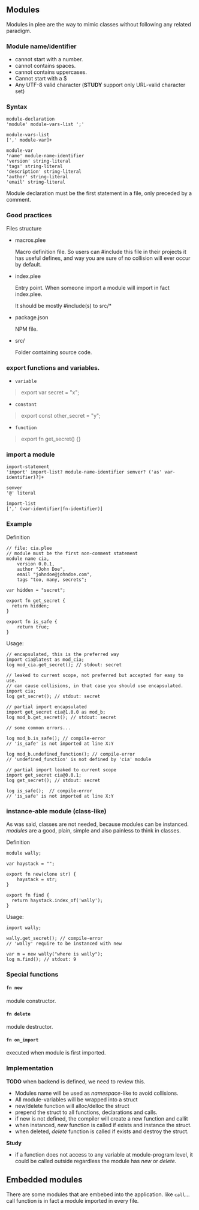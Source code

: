 <a name="modules"></a>
## Modules

Modules in plee are the way to mimic classes without following any related paradigm.

### Module name/identifier

* cannot start with a number.
* cannot contains spaces.
* cannot contains uppercases.
* Cannot start with a $
* Any UTF-8 valid character (**STUDY** support only URL-valid character set)


### Syntax

```syntax
module-declaration
'module' module-vars-list ';'

module-vars-list
[',' module-var]+

module-var
'name' module-name-identifier
'version' string-literal
'tags' string-literal
'description' string-literal
'author' string-literal
'email' string-literal
```

Module declaration must be the first statement in a file, only
preceded by a comment.

### Good practices

Files structure

* macros.plee

  Macro definition file. So users can #include this file in their
  projects it has useful defines, and way you are sure of no collision
  will ever occur by default.

* index.plee

  Entry point. When someone import a module will import in fact index.plee.

  It should be mostly #include(s) to src/*

* package.json

  NPM file.

* src/

  Folder containing source code.

### export functions and variables.

* `variable`

> export var secret = "x";

* `constant`

> export const other_secret = "y";

* `function`

> export fn get_secret() {}


### import a module

```syntax
import-statement
'import' import-list? module-name-identifier semver? ('as' var-identifier)?]+

semver
'@' literal

import-list
[',' (var-identifier|fn-identifier)]
```

### Example

Definition
```plee
// file: cia.plee
// module must be the first non-comment statement
module name cia,
    version 0.0.1,
    author "John Doe",
    email "johndoe@johndoe.com",
    tags "too, many, secrets";

var hidden = "secret";

export fn get_secret {
  return hidden;
}

export fn is_safe {
    return true;
}
```

Usage:
```plee
// encapsulated, this is the preferred way
import cia@latest as mod_cia;
log mod_cia.get_secret(); // stdout: secret
```

```plee
// leaked to current scope, not preferred but accepted for easy to use.
// can cause collisions, in that case you should use encapsulated.
import cia;
log get_secret(); // stdout: secret
```

```plee
// partial import encapsulated
import get_secret cia@1.0.0 as mod_b;
log mod_b.get_secret(); // stdout: secret

// some common errors...

log mod_b.is_safe(); // compile-error
// 'is_safe' is not imported at line X:Y

log mod_b.undefined_function(); // compile-error
// 'undefined_function' is not defined by 'cia' module
```

```plee
// partial import leaked to current scope
import get_secret cia@0.0.1;
log get_secret(); // stdout: secret

log is_safe();  // compile-error
// 'is_safe' is not imported at line X:Y
```


### instance-able module (class-like)

As was said, classes are not needed, because modules can be instanced.
*modules* are a good, plain, simple and also painless to think in classes.


Definition
```
module wally;

var haystack = "";

export fn new(clone str) {
    haystack = str;
}

export fn find {
  return haystack.index_of('wally');
}

```

Usage:

```
import wally;

wally.get_secret(); // compile-error
// 'wally' require to be instanced with new

var m = new wally("where is wally");
log m.find(); // stdout: 9

```

### Special functions

#### `fn new`

  module constructor.

#### `fn delete`

  module destructor.

#### `fn on_import`

  executed when module is first imported.

### Implementation

**TODO** when backend is defined, we need to review this.

* Modules name will be used as *namespace*-like to avoid collisions.
* All module-variables will be wrapped into a struct
* new/delete function will alloc/delloc the struct
* prepend the struct to all functions, declarations and calls.
* if new is not defined, the compiler will create a new function
and callit
* when instanced, *new* function is called if exists and instance the struct.
* when deleted, *delete* function is called if exists and destroy the struct.

**Study**
* if a function does not access to any variable at module-program level,
it could be called outside regardless the module has *new* or *delete*.

## Embedded modules

There are some modules that are embebed into the application.
like `call`... call function is in fact a module imported in every file.
